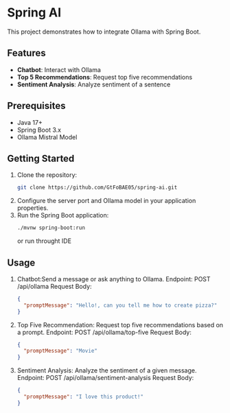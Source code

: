 # Spring AI

This project demonstrates how to integrate Ollama with Spring Boot.

## Features
- **Chatbot**: Interact with Ollama
- **Top 5 Recommendations**: Request top five recommendations
- **Sentiment Analysis**: Analyze sentiment of a sentence

## Prerequisites
- Java 17+
- Spring Boot 3.x
- Ollama Mistral Model

## Getting Started
1. Clone the repository:
   ```bash
   git clone https://github.com/GtFoBAE05/spring-ai.git

   ```
2. Configure the server port and Ollama model in your application properties.
3. Run the Spring Boot application:
   ```bash
   ./mvnw spring-boot:run
   ```
   or run throught IDE

## Usage
1. Chatbot:Send a message or ask anything to Ollama.
   Endpoint: POST /api/ollama
   Request Body:
   ```json
   {
     "promptMessage": "Hello!, can you tell me how to create pizza?"
   }
   ```
3. Top Five Recommendation: Request top five recommendations based on a prompt.
   Endpoint: POST /api/ollama/top-five
   Request Body:
   ```json
   {
     "promptMessage": "Movie"
   }
   ```
5. Sentiment Analysis: Analyze the sentiment of a given message.
Endpoint: POST /api/ollama/sentiment-analysis
   Request Body:
   ```json
   {
     "promptMessage": "I love this product!"
   }
   ```
